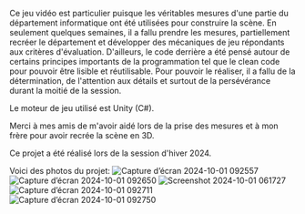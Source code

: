 Ce jeu vidéo est particulier puisque les véritables mesures d'une partie du département informatique ont été utilisées pour construire la scène. 
En seulement quelques semaines, il a fallu prendre les mesures, partiellement recréer le département et développer des mécaniques de jeu répondants aux critères d'évaluation.
D'ailleurs, le code derrière a été pensé autour de certains principes importants de la programmation tel que le clean code pour pouvoir être lisible et réutilisable.
Pour pouvoir le réaliser, il a fallu de la détermination, de l'attention aux détails et surtout de la persévérance durant la moitié de la session.

Le moteur de jeu utilisé est Unity (C#).

Merci à mes amis de m'avoir aidé lors de la prise des mesures et à mon frère pour avoir recrée la scène en 3D.

Ce projet a été réalisé lors de la session d'hiver 2024.

Voici des photos du projet:
![Capture d’écran 2024-10-01 092557](https://github.com/user-attachments/assets/d8409b27-01e1-4ee6-80b9-1b6bc47e9d8c)
![Capture d’écran 2024-10-01 092650](https://github.com/user-attachments/assets/fa166556-160e-4624-90bc-f59c34254a72)
![Screenshot 2024-10-01 061727](https://github.com/user-attachments/assets/8617200a-5c7e-464c-bf8d-4f8d615f79bc)
![Capture d’écran 2024-10-01 092711](https://github.com/user-attachments/assets/79071fb8-f3b8-4c9a-9b74-ebec04447181)
![Capture d’écran 2024-10-01 092750](https://github.com/user-attachments/assets/61a24081-aebd-4721-b061-2f809c5bcaa9)


